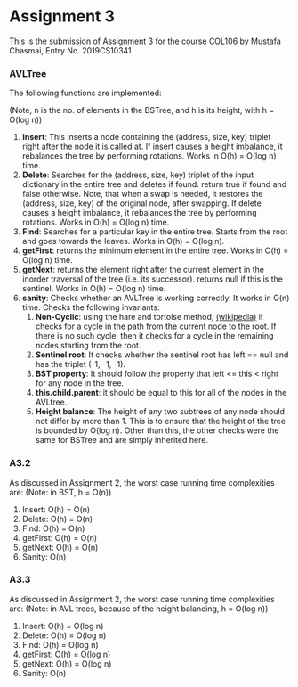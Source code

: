 # Assignment 3

This is the submission of Assignment 3 for the course COL106 by Mustafa Chasmai, Entry No. 2019CS10341

### AVLTree

The following functions are implemented: 

(Note, n is the no. of elements in the BSTree, and h is its height, with h = O(log n))
1. **Insert**:
This inserts a node containing the (address, size, key) triplet right after the node it is called at. If insert causes a height imbalance, it rebalances the tree by performing rotations.
Works in O(h) = O(log n) time.
2. **Delete**: 
Searches for the (address, size, key) triplet of the input dictionary in the entire tree and deletes if found. return true if found and false otherwise. Note, that when a swap is needed, it restores the (address, size, key) of the original node, after swapping. If delete causes a height imbalance, it rebalances the tree by performing rotations.
Works in O(h) = O(log n) time.
3. **Find**: Searches for a particular key in the entire tree. Starts from the root and goes towards the leaves. Works in O(h) = O(log n).
4. **getFirst**: returns the minimum element in the entire tree. Works in O(h) = O(log n) time.
5. **getNext**: returns the element right after the current element in the inorder traversal of the tree (i.e. its successor). returns null if this is the sentinel. Works in O(h) = O(log n) time.
6. **sanity**: Checks whether an AVLTree is working correctly. It works in O(n) time. Checks the following invariants:
   1. **Non-Cyclic**: using the hare and tortoise method, [(wikipedia)](https://en.wikipedia.org/wiki/Cycle_detection) it checks for a cycle in the path from the current node to the root. If there is no such cycle, then it checks for a cycle in the remaining nodes starting from the root. 
   2. **Sentinel root**: It checks whether the sentinel root has left == null and has the triplet (-1, -1, -1).
   3. **BST property**: It should follow the property that left <= this < right for any node in the tree.
   4. **this.child.parent**: it should be equal to this for all of the nodes in the AVLtree. 
   5. **Height balance**: The height of any two subtrees of any node should not differ by more than 1. This is to ensure that the height of the tree is bounded by O(log n). Other than this, the other checks were the same for BSTree and are simply inherited here.


### A3.2

As discussed in Assignment 2, the worst case running time complexities are:
(Note: in BST, h = O(n))
1. Insert: O(h) = O(n)
2. Delete: O(h) = O(n)
3. Find: O(h) = O(n)
4. getFirst: O(h) = O(n)
5. getNext: O(h) = O(n) 
6. Sanity: O(n)


### A3.3

As discussed in Assignment 2, the worst case running time complexities are:
(Note: in AVL trees, because of the height balancing, h = O(log n))
1. Insert: O(h) = O(log n)
2. Delete: O(h) = O(log n)
3. Find: O(h) = O(log n)
4. getFirst: O(h) = O(log n)
5. getNext: O(h) = O(log n) 
6. Sanity: O(n)

